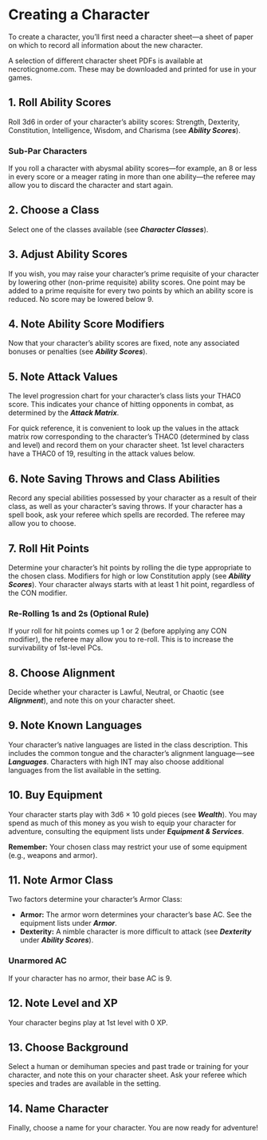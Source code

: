 # Creating a Character

To create a character, you’ll first need a character sheet—a sheet of paper on which to record all information about the new character.

A selection of different character sheet PDFs is available at necroticgnome.com. These may be downloaded and printed for use in your games.

## 1. Roll Ability Scores

Roll 3d6 in order of your character’s ability scores: Strength, Dexterity, Constitution, Intelligence, Wisdom, and Charisma (see ***Ability Scores***).

### Sub-Par Characters

If you roll a character with abysmal ability scores—for example, an 8 or less in every score or a meager rating in more than one ability—the referee may allow you to discard the character and start again.

## 2. Choose a Class

Select one of the classes available (see ***Character Classes***).

## 3. Adjust Ability Scores

If you wish, you may raise your character’s prime requisite of your character by lowering other (non-prime requisite) ability scores. One point may be added to a prime requisite for every two points by which an ability score is reduced. No score may be lowered below 9.

## 4. Note Ability Score Modifiers

Now that your character’s ability scores are fixed, note any associated bonuses or penalties (see ***Ability Scores***).

## 5. Note Attack Values

The level progression chart for your character’s class lists your THAC0 score. This indicates your chance of hitting opponents in combat, as determined by the ***Attack Matrix***.

For quick reference, it is convenient to look up the values in the attack matrix row corresponding to the character’s THAC0 (determined by class and level) and record them on your character sheet. 1st level characters have a THAC0 of 19, resulting in the attack values below.

## 6. Note Saving Throws and Class Abilities

Record any special abilities possessed by your character as a result of their class, as well as your character’s saving throws. If your character has a spell book, ask your referee which spells are recorded. The referee may allow you to choose.

## 7. Roll Hit Points

Determine your character’s hit points by rolling the die type appropriate to the chosen class. Modifiers for high or low Constitution apply (see ***Ability Scores***). Your character always starts with at least 1 hit point, regardless of the CON modifier.

### Re-Rolling 1s and 2s (Optional Rule)

If your roll for hit points comes up 1 or 2 (before applying any CON modifier), the referee may allow you to re-roll. This is to increase the survivability of 1st-level PCs.

## 8. Choose Alignment

Decide whether your character is Lawful, Neutral, or Chaotic (see ***Alignment***), and note this on your character sheet.

## 9. Note Known Languages

Your character’s native languages are listed in the class description. This includes the common tongue and the character’s alignment language—see ***Languages***. Characters with high INT may also choose additional languages from the list available in the setting.

## 10. Buy Equipment

Your character starts play with 3d6 × 10 gold pieces (see ***Wealth***). You may spend as much of this money as you wish to equip your character for adventure, consulting the equipment lists under ***Equipment & Services***.

**Remember:** Your chosen class may restrict your use of some equipment (e.g., weapons and armor).

## 11. Note Armor Class

Two factors determine your character’s Armor Class:

- **Armor:** The armor worn determines your character’s base AC. See the equipment lists under ***Armor***.
- **Dexterity:** A nimble character is more difficult to attack (see ***Dexterity*** under ***Ability Scores***).

### Unarmored AC

If your character has no armor, their base AC is 9.

## 12. Note Level and XP

Your character begins play at 1st level with 0 XP.

## 13. Choose Background

Select a human or demihuman species and past trade or training for your character, and note this on your character sheet. Ask your referee which species and trades are available in the setting.

## 14. Name Character

Finally, choose a name for your character. You are now ready for adventure!